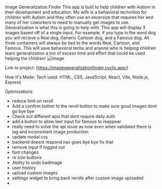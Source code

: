 Image Generalization Finder
This app is built to help children with Autism in their development and education. My wife is a behavioral technition for children with Autism and they often use an excersize that requires her and many of her coworkers to need to manually get images to use. Generalization is what this is going to help with. This app will display 3 images based off of a single input. For example, if you type in the word dog you will recieve a Real dog, Generic Cartoon dog, and a Famous dog. All three containers will always be tied to the words Real, Cartoon, and Famous. This will save behavioral techs and anyone who is helping children learn generalization a ton of excess time and effort that could be used helping the children!
![image](https://cdn.discordapp.com/attachments/735946723016442008/1055775070938726400/image.png)

Link to project: (https://imagegeneralizationfinder.cyclic.app/)

How It's Made:
Tech used: HTML, CSS, JavaScript, React, Vite, Node.js, Express

Optimizations
<ul>
 <li> reduce limit on reroll </li>
<li>Add a confirm button to the reroll button to make sure good images dont go bye bye</li>
<li>Check out different apis that dont require daily auth</li>
 <li> add a button to allow text input for famous to reappear</li>
 <li> really need to solve the api issue as now even when validated there is lag and inconsistant image production </li>
 <li> update modal css</li>
 <li> backend doesnt respond nav goes bye bye fix that </li>
 <li> remove input if logged out </li>
 <li> font changes </li>
 <li> re size buttons </li>
 <li> Ability to undo badimage </li>
 
 <li>user history</li>
 <li>upload custom images</li>
 <li> settings widget to bring back rerolls after custom image uploaded </li>
 <li>  </li>
</ul>


